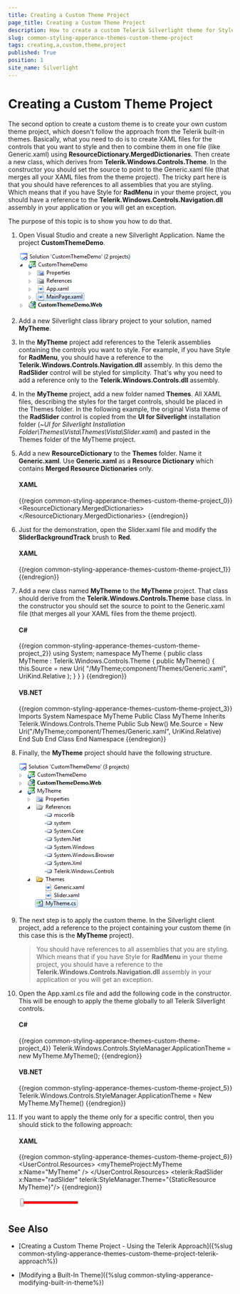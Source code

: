 ```yaml
---
title: Creating a Custom Theme Project
page_title: Creating a Custom Theme Project
description: How to create a custom Telerik Silverlight theme for StyleManager.
slug: common-styling-apperance-themes-custom-theme-project
tags: creating,a,custom,theme,project
published: True
position: 1
site_name: Silverlight
---
```


# Creating a Custom Theme Project

The second option to create a custom theme is to create your own custom theme project, which doesn't follow the approach from the Telerik built-in themes. Basically, what you need to do is to create XAML files for the controls that you want to style and then to combine them in one file (like Generic.xaml) using __ResourceDictionary.MergedDictionaries__. Then create a new class, which derives from __Telerik.Windows.Controls.Theme__. In the constructor you should set the source to point to the Generic.xaml file (that merges all your XAML files from the theme project). The tricky part here is that you should have references to all assemblies that you are styling. Which means that if you have Style for __RadMenu__ in your theme project, you should have a reference to the __Telerik.Windows.Controls.Navigation.dll__ assembly in your application or you will get an exception.

The purpose of this topic is to show you how to do that.

1. Open Visual Studio and create a new Silverlight Application. Name the project __CustomThemeDemo__.

	![Common Styling Theming Creating Custom Theme 010](images/Common_StylingTheming_Creating_Custom_Theme_010.png)

1. Add a new Silverlight class library project to your solution, named __MyTheme__.

1. In the __MyTheme__ project add references to the Telerik assemblies containing the controls you want to style. For example, if you have Style for __RadMenu__, you should have a reference to the __Telerik.Windows.Controls.Navigation.dll__ assembly. In this demo the __RadSlider__ control will be styled for simplicity. That's why you need to add a reference only to the __Telerik.Windows.Controls.dll__ assembly.

1. In the __MyTheme__ project, add a new folder named __Themes__. All XAML files, describing the styles for the target controls, should be placed in the Themes folder. In the following example, the original Vista theme of the __RadSlider__ control is copied from the __UI for Silverlight__ installation folder (~*UI for Silverlight Installation Folder\Themes\Vista\Themes\Vista\Slider.xaml*) and pasted in the Themes folder of the MyTheme project.

1. Add a new __ResourceDictionary__ to the __Themes__ folder. Name it __Generic.xaml__. Use __Generic.xaml__ as a __Resource Dictionary__ which contains __Merged Resource Dictionaries__ only.
	
	#### __XAML__
	
	{{region common-styling-apperance-themes-custom-theme-project_0}}
		<ResourceDictionary
		    xmlns="http://schemas.microsoft.com/winfx/2006/xaml/presentation" 
		    xmlns:x="http://schemas.microsoft.com/winfx/2006/xaml">
		    <ResourceDictionary.MergedDictionaries>
		        <ResourceDictionary Source="/MyTheme;component/Themes/Slider.xaml" />
		    </ResourceDictionary.MergedDictionaries>
		</ResourceDictionary>
		{{endregion}}



1. Just for the demonstration, open the Slider.xaml file and modify the __SliderBackgroundTrack__ brush to __Red__.
	
	#### __XAML__
	
	{{region common-styling-apperance-themes-custom-theme-project_1}}
		<SolidColorBrush x:Key="SliderBackgroundTrack" Color="Red" />
		{{endregion}}


1. Add a new class named __MyTheme__ to the __MyTheme__ project. That class should derive from the __Telerik.Windows.Controls.Theme__ base class. In the constructor you should set the source to point to the Generic.xaml file (that merges all your XAML files from the theme project).

	#### __C#__
	
	{{region common-styling-apperance-themes-custom-theme-project_2}}
		using System;
		namespace MyTheme
		{
		    public class MyTheme : Telerik.Windows.Controls.Theme
		    {
		        public MyTheme()
		        {
		            this.Source = new Uri( "/MyTheme;component/Themes/Generic.xaml", UriKind.Relative );
		        }
		    }
		}
		{{endregion}}
	
	
	#### __VB.NET__
	
	{{region common-styling-apperance-themes-custom-theme-project_3}}
		Imports System
		Namespace MyTheme
		 Public Class MyTheme
		  Inherits Telerik.Windows.Controls.Theme
		  Public Sub New()
		   Me.Source = New Uri("/MyTheme;component/Themes/Generic.xaml", UriKind.Relative)
		  End Sub
		 End Class
		End Namespace
		{{endregion}}


1. Finally, the __MyTheme__ project should have the following structure.

	![Common Styling Theming Creating Custom Theme 020](images/Common_StylingTheming_Creating_Custom_Theme_020.png)


1. The next step is to apply the custom theme. In the Silverlight client project, add a reference to the project containing your custom theme (in this case this is the __MyTheme__ project). 

	>You should have references to all assemblies that you are styling. Which means that if you have Style for __RadMenu__ in your theme project, you should have a reference to the __Telerik.Windows.Controls.Navigation.dll__ assembly in your application or you will get an exception.


1. Open the App.xaml.cs file and add the following code in the constructor. This will be enough to apply the theme globally to all Telerik Silverlight controls.

	#### __C#__
	
	{{region common-styling-apperance-themes-custom-theme-project_4}}
		Telerik.Windows.Controls.StyleManager.ApplicationTheme = new MyTheme.MyTheme();
		{{endregion}}
	
	
	
	#### __VB.NET__
	
	{{region common-styling-apperance-themes-custom-theme-project_5}}
		Telerik.Windows.Controls.StyleManager.ApplicationTheme = New MyTheme.MyTheme()
		{{endregion}}



1. If you want to apply the theme only for a specific control, then you should stick to the following approach:

	#### __XAML__
	
	{{region common-styling-apperance-themes-custom-theme-project_6}}
		<UserControl.Resources>
		    <myThemeProject:MyTheme x:Name="MyTheme" />
		</UserControl.Resources>
		<Grid x:Name="LayoutRoot"
		        Background="White" Margin="50">
		    <telerik:RadSlider x:Name="radSlider"
		                        telerik:StyleManager.Theme="{StaticResource MyTheme}"/>
		</Grid>
		{{endregion}}
	
	
	![Common Styling Theming Creating Custom Theme 030](images/Common_StylingTheming_Creating_Custom_Theme_030.png)


## See Also

 * [Creating a Custom Theme Project - Using the Telerik Approach]({%slug common-styling-apperance-themes-custom-theme-project-telerik-approach%})

 * [Modifying a Built-In Theme]({%slug common-styling-apperance-modifying-built-in-theme%})
